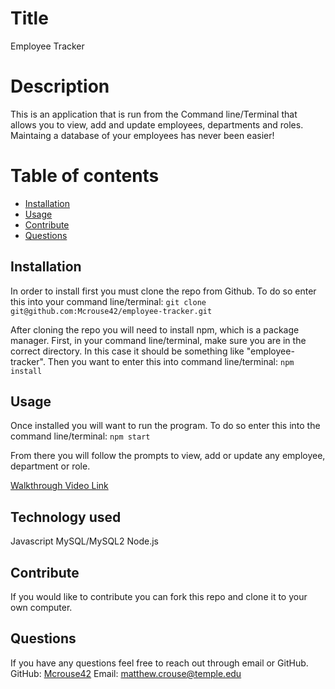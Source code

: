 # Title 
  Employee Tracker

  # Description
  This is an application that is run from the Command line/Terminal that allows you to view, add and update employees, departments and roles. Maintaing a database of your employees has never been easier!   

  # Table of contents
  * [Installation](#installation)
  * [Usage](#usage)
  * [Contribute](#contribute)
  * [Questions](#questions)
  
  ## Installation <a name="installation"></a>
  
  In order to install first you must clone the repo from Github. To do so enter this into your command line/terminal:
  `git clone git@github.com:Mcrouse42/employee-tracker.git`
  
  After cloning the repo you will need to install npm, which is a package manager. First, in your command line/terminal, make sure you are in the correct directory. In this case it should be something like "employee-tracker". Then you want to enter this into command line/terminal:
  `npm install`
  
  
  ## Usage <a name="usage"></a>
  Once installed you will want to run the program. To do so enter this into the command line/terminal:
  `npm start`
  
  From there you will follow the prompts to view, add or update any employee, department or role.

  [Walkthrough Video Link](https://drive.google.com/file/d/1iSmGY8lCZbCjdmrqW62bgRwuyOQm9Bx8/view?usp=sharing)
  
  ## Technology used 
  Javascript
  MySQL/MySQL2
  Node.js
  
  ## Contribute <a name="contribute"></a>
  If you would like to contribute you can fork this repo and clone it to your own computer. 


  ## Questions <a name="questions"></a>
  If you have any questions feel free to reach out through email or GitHub.
  GitHub: [Mcrouse42](https://github.com/Mcrouse42)
  Email: [matthew.crouse@temple.edu](mailto:matthew.crouse@temple.edu)
